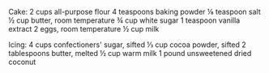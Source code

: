 Cake:
2 cups all-purpose flour
4 teaspoons baking powder
⅛ teaspoon salt
½ cup butter, room temperature
¾ cup white sugar
1 teaspoon vanilla extract
2 eggs, room temperature
½ cup milk

Icing:
4 cups confectioners' sugar, sifted
⅓ cup cocoa powder, sifted
2 tablespoons butter, melted
½ cup warm milk
1 pound unsweetened dried coconut